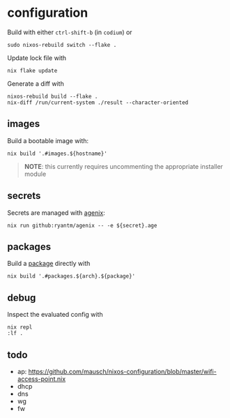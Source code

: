 # configuration

Build with either `ctrl-shift-b` (in `codium`) or

    sudo nixos-rebuild switch --flake .

Update lock file with

    nix flake update

Generate a diff with

    nixos-rebuild build --flake .
    nix-diff /run/current-system ./result --character-oriented

## images

Build a bootable image with:

    nix build '.#images.${hostname}'

> **NOTE**: this currently requires uncommenting the appropriate installer module

## secrets

Secrets are managed with [agenix](https://github.com/ryantm/agenix):

    nix run github:ryantm/agenix -- -e ${secret}.age

## packages

Build a [package](./packages) directly with

    nix build '.#packages.${arch}.${package}'


## debug

Inspect the evaluated config with

    nix repl
    :lf .

## todo

- ap: <https://github.com/mausch/nixos-configuration/blob/master/wifi-access-point.nix>
- dhcp
- dns
- wg
- fw
